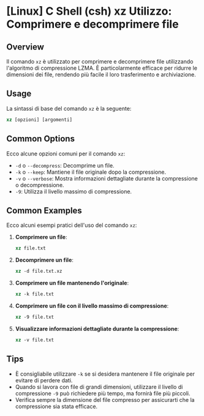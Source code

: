 # [Linux] C Shell (csh) xz Utilizzo: Comprimere e decomprimere file

## Overview
Il comando `xz` è utilizzato per comprimere e decomprimere file utilizzando l'algoritmo di compressione LZMA. È particolarmente efficace per ridurre le dimensioni dei file, rendendo più facile il loro trasferimento e archiviazione.

## Usage
La sintassi di base del comando `xz` è la seguente:

```csh
xz [opzioni] [argomenti]
```

## Common Options
Ecco alcune opzioni comuni per il comando `xz`:

- `-d` o `--decompress`: Decomprime un file.
- `-k` o `--keep`: Mantiene il file originale dopo la compressione.
- `-v` o `--verbose`: Mostra informazioni dettagliate durante la compressione o decompressione.
- `-9`: Utilizza il livello massimo di compressione.

## Common Examples
Ecco alcuni esempi pratici dell'uso del comando `xz`:

1. **Comprimere un file**:
   ```csh
   xz file.txt
   ```

2. **Decomprimere un file**:
   ```csh
   xz -d file.txt.xz
   ```

3. **Comprimere un file mantenendo l'originale**:
   ```csh
   xz -k file.txt
   ```

4. **Comprimere un file con il livello massimo di compressione**:
   ```csh
   xz -9 file.txt
   ```

5. **Visualizzare informazioni dettagliate durante la compressione**:
   ```csh
   xz -v file.txt
   ```

## Tips
- È consigliabile utilizzare `-k` se si desidera mantenere il file originale per evitare di perdere dati.
- Quando si lavora con file di grandi dimensioni, utilizzare il livello di compressione `-9` può richiedere più tempo, ma fornirà file più piccoli.
- Verifica sempre la dimensione del file compresso per assicurarti che la compressione sia stata efficace.